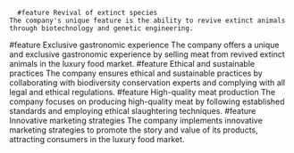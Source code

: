      #feature Revival of extinct species
	The company's unique feature is the ability to revive extinct animals through biotechnology and genetic engineering.
#feature Exclusive gastronomic experience
	The company offers a unique and exclusive gastronomic experience by selling meat from revived extinct animals in the luxury food market.
#feature Ethical and sustainable practices
	The company ensures ethical and sustainable practices by collaborating with biodiversity conservation experts and complying with all legal and ethical regulations.
#feature High-quality meat production
	The company focuses on producing high-quality meat by following established standards and employing ethical slaughtering techniques.
#feature Innovative marketing strategies
	The company implements innovative marketing strategies to promote the story and value of its products, attracting consumers in the luxury food market.

